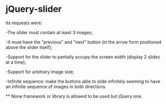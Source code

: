 # jQuery-slider

Its requests were:

-The slider must contain at least 3 images;

-It must have the "previous" and "next" button (in the arrow form positioned above the slider itself);

-Support for the slider to partially occupy the screen width (display 2 slides at a time);

-Support for arbitrary image size;

-Infinite sequence: make the buttons able to slide infinitely seeming to have an infinite sequence of images in both directions.

** None framework or library is allowed to be used but jQuery one.

